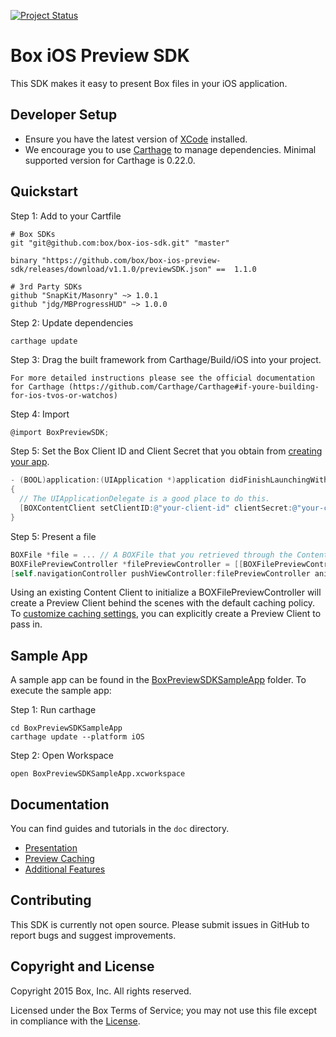 [![Project Status](http://opensource.box.com/badges/active.svg)](http://opensource.box.com/badges)

Box iOS Preview SDK
===================

This SDK makes it easy to present Box files in your iOS application.

Developer Setup
---------------
* Ensure you have the latest version of [XCode](https://developer.apple.com/xcode/) installed.
* We encourage you to use [Carthage](https://github.com/Carthage/Carthage#installing-carthage) to manage dependencies. Minimal supported version for Carthage is 0.22.0.

Quickstart
----------
Step 1: Add to your Cartfile
```
# Box SDKs
git "git@github.com:box/box-ios-sdk.git" "master"

binary "https://github.com/box/box-ios-preview-sdk/releases/download/v1.1.0/previewSDK.json" ==  1.1.0

# 3rd Party SDKs
github "SnapKit/Masonry" ~> 1.0.1
github "jdg/MBProgressHUD" ~> 1.0.0
```
Step 2: Update dependencies
```
carthage update
```
Step 3: Drag the built framework from Carthage/Build/iOS into your project.
```
For more detailed instructions please see the official documentation for Carthage (https://github.com/Carthage/Carthage#if-youre-building-for-ios-tvos-or-watchos)
```
Step 4: Import
```objectivec
@import BoxPreviewSDK;
```
Step 5: Set the Box Client ID and Client Secret that you obtain from [creating your app](doc/Setup.md).
```objectivec
- (BOOL)application:(UIApplication *)application didFinishLaunchingWithOptions:(NSDictionary *)launchOptions
{
  // The UIApplicationDelegate is a good place to do this.
  [BOXContentClient setClientID:@"your-client-id" clientSecret:@"your-client-secret"];
}
```
Step 5: Present a file
```objectivec
BOXFile *file = ... // A BOXFile that you retrieved through the Content SDK or Browse SDK. See the Sample Application for an example.
BOXFilePreviewController *filePreviewController = [[BOXFilePreviewController alloc] initWithContentClient:[BOXContentClient defaultClient] file:file];
[self.navigationController pushViewController:filePreviewController animated:YES completion:nil];
```
Using an existing Content Client to initialize a BOXFilePreviewController will create a Preview Client behind the scenes with the default caching policy.
To [customize caching settings](doc/PreviewCaching.md), you can explicitly create a Preview Client to pass in.

 
Sample App
----------
A sample app can be found in the [BoxPreviewSDKSampleApp](../../tree/master/BoxPreviewSDKSampleApp) folder. To execute the sample app:

Step 1: Run carthage
```
cd BoxPreviewSDKSampleApp
carthage update --platform iOS
```
Step 2: Open Workspace
```
open BoxPreviewSDKSampleApp.xcworkspace
```

Documentation
-------------
You can find guides and tutorials in the `doc` directory.
 
* [Presentation](doc/Presentation.md)
* [Preview Caching](doc/PreviewCaching.md)
* [Additional Features](doc/AdditionalFeatures.md)
 
Contributing
------------
This SDK is currently not open source. Please submit issues in GitHub to report bugs and suggest improvements.


Copyright and License
---------------------
Copyright 2015 Box, Inc. All rights reserved.
 
Licensed under the Box Terms of Service; you may not use this file except in compliance with the [License](LICENSE.pdf).
